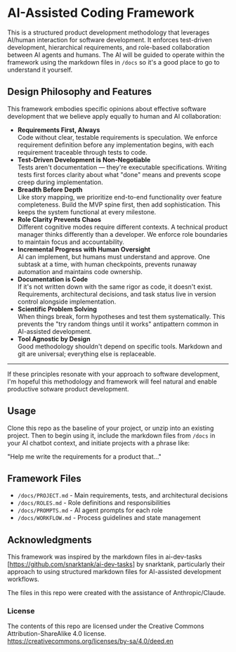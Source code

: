 # AI-Assisted Coding Framework

This is a structured product development methodology that leverages AI/human interaction for software development. It enforces test-driven development, hierarchical requirements, and role-based collaboration between AI agents and humans. The AI will be guided to operate within the framework using the markdown files in `/docs` so it's a good place to go to understand it yourself. 

## Design Philosophy and Features
This framework embodies specific opinions about effective software development that we believe apply equally to human and AI collaboration:
- **Requirements First, Always**  
  Code without clear, testable requirements is speculation. We enforce requirement definition before any implementation begins, with each requirement traceable through tests to code.
- **Test-Driven Development is Non-Negotiable**  
  Tests aren't documentation — they're executable specifications. Writing tests first forces clarity about what "done" means and prevents scope creep during implementation.
- **Breadth Before Depth**  
  Like story mapping, we prioritize end-to-end functionality over feature completeness. Build the MVP spine first, then add sophistication. This keeps the system functional at every milestone.
- **Role Clarity Prevents Chaos**  
  Different cognitive modes require different contexts. A technical product manager thinks differently than a developer. We enforce role boundaries to maintain focus and accountability.
- **Incremental Progress with Human Oversight**  
  AI can implement, but humans must understand and approve. One subtask at a time, with human checkpoints, prevents runaway automation and maintains code ownership.
- **Documentation is Code**  
  If it's not written down with the same rigor as code, it doesn't exist. Requirements, architectural decisions, and task status live in version control alongside implementation.
- **Scientific Problem Solving**  
  When things break, form hypotheses and test them systematically. This prevents the "try random things until it works" antipattern common in AI-assisted development.
- **Tool Agnostic by Design**  
  Good methodology shouldn't depend on specific tools. Markdown and git are universal; everything else is replaceable.

---

If these principles resonate with your approach to software development, I'm hopeful this methodology and framework will feel natural and enable productive sotware product development.

## Usage

Clone this repo as the baseline of your project, or unzip into an existing project. Then to begin using it, include the markdown files from `/docs` in your AI chatbot context, and initiate projects with a phrase like:

"Help me write the requirements for a product that..."

## Framework Files

- `/docs/PROJECT.md` - Main requirements, tests, and architectural decisions
- `/docs/ROLES.md` - Role definitions and responsibilities  
- `/docs/PROMPTS.md` - AI agent prompts for each role
- `/docs/WORKFLOW.md` - Process guidelines and state management


## Acknowledgments

This framework was inspired by the markdown files in ai-dev-tasks [https://github.com/snarktank/ai-dev-tasks] by snarktank, particularly their approach to using structured markdown files for AI-assisted development workflows. 

The files in this repo were created with the assistance of Anthropic/Claude. 

### License
The contents of this repo are licensed under the Creative Commons Attribution-ShareAlike 4.0 license. https://creativecommons.org/licenses/by-sa/4.0/deed.en

